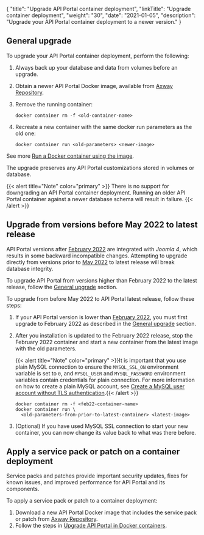 {
"title": "Upgrade API Portal container deployment",
  "linkTitle": "Upgrade container deployment",
  "weight": "30",
  "date": "2021-01-05",
  "description": "Upgrade your API Portal container deployment to a newer version."
}

## General upgrade

To upgrade your API Portal container deployment, perform the following:

1. Always back up your database and data from volumes before an upgrade.
2. Obtain a newer API Portal Docker image, available from [Axway Repository](https://repository.axway.com).
3. Remove the running container:

    ```
    docker container rm -f <old-container-name>
    ```

4. Recreate a new container with the same docker run parameters as the old one:

    ```
    docker container run <old-parameters> <newer-image>
    ```

See more [Run a Docker container using the image](/docs/apim_installation/apiportal_docker/docker_portal_run_image/#run-a-docker-container-using-the-image).

The upgrade preserves any API Portal customizations stored in volumes or database.

{{< alert title="Note" color="primary" >}}
There is no support for downgrading an API Portal container deployment. Running an older API Portal container against a newer database schema will result in failure.
{{< /alert >}}

## Upgrade from versions before May 2022 to latest release

API Portal versions after [February 2022](/docs/apim_relnotes/20220228_apip_relnotes/) are integrated with *Joomla 4*, which results in some backward incompatible changes. Attempting to upgrade directly from versions prior to [May 2022](/docs/apim_relnotes/20220530_apip_relnotes/) to latest release will break database integrity.

To upgrade API Portal from versions higher than February 2022 to the latest release, follow the [General upgrade](#general-upgrade) section.

To upgrade from before May 2022 to API Portal latest release, follow these steps:

1. If your API Portal version is lower than [February 2022](/docs/apim_relnotes/20220228_apip_relnotes/), you must first upgrade to February 2022 as described in the [General upgrade](#general-upgrade) section.
2. After you installation is updated to the February 2022 release, stop the February 2022 container and start a new container from the latest image with the old parameters.

    {{< alert title="Note" color="primary" >}}It is important that you use plain MySQL connection to ensure the `MYSQL_SSL_ON` environment variable is set to `0`, and `MYSQL_USER` and `MYSQL_PASSWORD` environment variables contain credentials for plain connection. For more information on how to create a plain MySQL account, see [Create a MySQL user account without TLS authentication](/docs/apim_installation/apiportal_install/install_software_configure_database/#configure-a-user-account-without-authentication).{{< /alert >}}

    ```shell
    docker container rm -f <feb22-container-name>
    docker container run \
      <old-parameters-from-prior-to-latest-container> <latest-image>
    ```
3. (Optional) If you have used MySQL SSL connection to start your new container, you can now change its value back to what was there before.

## Apply a service pack or patch on a container deployment

Service packs and patches provide important security updates, fixes for known issues, and improved performance for API Portal and its components.

To apply a service pack or patch to a container deployment:

1. Download a new API Portal Docker image that includes the service pack or patch from [Axway Repository](https://repository.axway.com).
2. Follow the steps in [Upgrade API Portal in Docker containers](/docs/apim_installation/apiportal_docker/upgrade_docker/).
